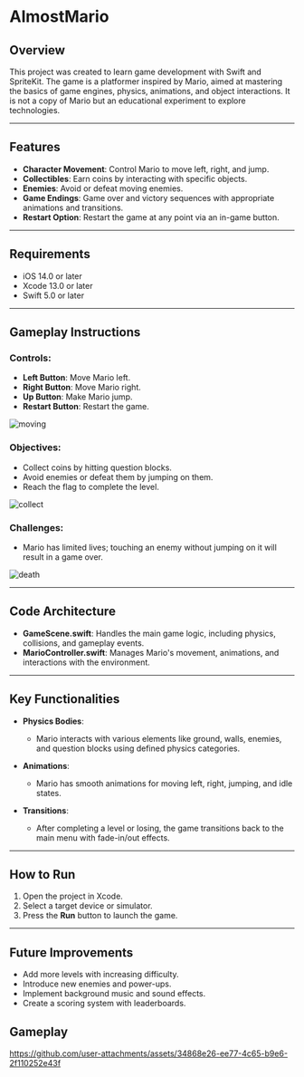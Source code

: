 # AlmostMario


## Overview

This project was created to learn game development with Swift and SpriteKit. The game is a platformer inspired by Mario, aimed at mastering the basics of game engines, physics, animations, and object interactions. It is not a copy of Mario but an educational experiment to explore technologies.

---

## Features

- **Character Movement**: Control Mario to move left, right, and jump.
- **Collectibles**: Earn coins by interacting with specific objects.
- **Enemies**: Avoid or defeat moving enemies.
- **Game Endings**: Game over and victory sequences with appropriate animations and transitions.
- **Restart Option**: Restart the game at any point via an in-game button.

---

## Requirements

- iOS 14.0 or later
- Xcode 13.0 or later
- Swift 5.0 or later

---

## Gameplay Instructions

### **Controls**:
   - **Left Button**: Move Mario left.
   - **Right Button**: Move Mario right.
   - **Up Button**: Make Mario jump.
   - **Restart Button**: Restart the game.

![moving](https://github.com/user-attachments/assets/d08a69ef-02b9-405c-b173-a76b26e00648)


### **Objectives**:
   - Collect coins by hitting question blocks.
   - Avoid enemies or defeat them by jumping on them.
   - Reach the flag to complete the level.

![collect](https://github.com/user-attachments/assets/70c247a2-f821-4045-b2f6-261b67ad5e3b)


### **Challenges**:
   - Mario has limited lives; touching an enemy without jumping on it will result in a game over.

![death](https://github.com/user-attachments/assets/723d489a-bf02-4af2-aa53-0933b4af0daa)


---

## Code Architecture

- **GameScene.swift**: Handles the main game logic, including physics, collisions, and gameplay events.
- **MarioController.swift**: Manages Mario's movement, animations, and interactions with the environment.

---

## Key Functionalities

- **Physics Bodies**:
  - Mario interacts with various elements like ground, walls, enemies, and question blocks using defined physics categories.
  
- **Animations**:
  - Mario has smooth animations for moving left, right, jumping, and idle states.
  
- **Transitions**:
  - After completing a level or losing, the game transitions back to the main menu with fade-in/out effects.

---

## How to Run

1. Open the project in Xcode.
2. Select a target device or simulator.
3. Press the **Run** button to launch the game.

---

## Future Improvements

- Add more levels with increasing difficulty.
- Introduce new enemies and power-ups.
- Implement background music and sound effects.
- Create a scoring system with leaderboards.

## Gameplay

https://github.com/user-attachments/assets/34868e26-ee77-4c65-b9e6-2f110252e43f

